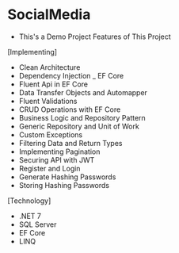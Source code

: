 # SocialMedia

- This's a Demo Project 
Features of This Project 

[Implementing]
- Clean Architecture
- Dependency Injection _ EF Core
- Fluent Api in EF Core
- Data Transfer Objects and Automapper
- Fluent Validations
- CRUD Operations with EF Core
- Business Logic and Repository Pattern
- Generic Repository and Unit of Work
- Custom Exceptions
- Filtering Data and Return Types
- Implementing Pagination
- Securing API with JWT
- Register and Login
- Generate Hashing Passwords
- Storing Hashing Passwords


[Technology]
- .NET 7
- SQL Server
- EF Core 
- LINQ